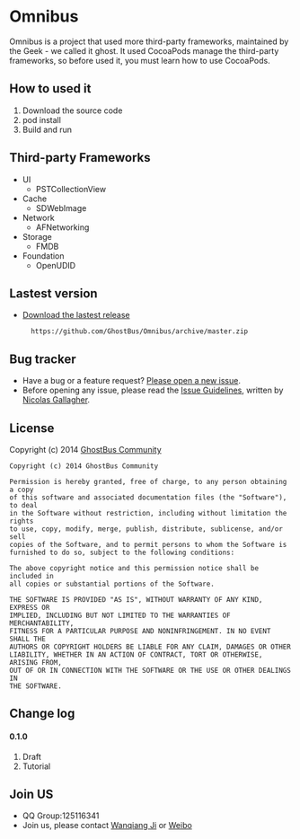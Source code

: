 Omnibus
=======

Omnibus is a project that used more third-party frameworks, maintained by the Geek - we called it ghost.
It used CocoaPods manage the third-party frameworks, so before used it, you must learn how to use CocoaPods.

## How to used it

1. Download the source code
2. pod install
3. Build and run

## Third-party Frameworks

- UI
	- PSTCollectionView
- Cache
	- SDWebImage
- Network
	- AFNetworking
- Storage
	- FMDB
- Foundation
	- OpenUDID

## Lastest version

* [Download the lastest release](https://github.com/GhostBus/Omnibus/archive/master.zip)

		https://github.com/GhostBus/Omnibus/archive/master.zip

## Bug tracker

* Have a bug or a feature request? [Please open a new issue](https://github.com/GhostBus/Omnibus/issues).
* Before opening any issue, please read the [Issue Guidelines](https://github.com/necolas/issue-guidelines), written by [Nicolas Gallagher](https://github.com/necolas/).

## License

Copyright (c) 2014 [GhostBus Community](http://stupk.com)

	Copyright (c) 2014 GhostBus Community

	Permission is hereby granted, free of charge, to any person obtaining a copy
	of this software and associated documentation files (the "Software"), to deal
	in the Software without restriction, including without limitation the rights
	to use, copy, modify, merge, publish, distribute, sublicense, and/or sell
	copies of the Software, and to permit persons to whom the Software is
	furnished to do so, subject to the following conditions:

	The above copyright notice and this permission notice shall be included in
	all copies or substantial portions of the Software.

	THE SOFTWARE IS PROVIDED "AS IS", WITHOUT WARRANTY OF ANY KIND, EXPRESS OR
	IMPLIED, INCLUDING BUT NOT LIMITED TO THE WARRANTIES OF MERCHANTABILITY,
	FITNESS FOR A PARTICULAR PURPOSE AND NONINFRINGEMENT. IN NO EVENT SHALL THE
	AUTHORS OR COPYRIGHT HOLDERS BE LIABLE FOR ANY CLAIM, DAMAGES OR OTHER
	LIABILITY, WHETHER IN AN ACTION OF CONTRACT, TORT OR OTHERWISE, ARISING FROM,
	OUT OF OR IN CONNECTION WITH THE SOFTWARE OR THE USE OR OTHER DEALINGS IN
	THE SOFTWARE.

## Change log

#### 0.1.0
1. Draft
2. Tutorial

## Join US

* QQ Group:125116341
* Join us, please contact [Wanqiang Ji](https://github.com/jiwanqiang) or [Weibo](http://weibo.com/jiwanqiang)
